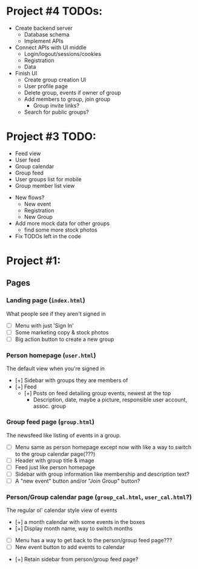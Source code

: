 
# Project #4 TODOs:

- Create backend server
    - Database schema
    - Implement APIs
- Connect APIs with UI middle
    - Login/logout/sessions/cookies
    - Registration
    - Data
- Finish UI
    + Create group creation UI
    - User profile page
    - Delete group, events if owner of group
    - Add members to group, join group
        - Group invite links?
    + Search for public groups?

# Project #3 TODO:

+ Feed view
+ User feed
+ Group calendar
+ Group feed
+ User groups list for mobile
+ Group member list view
- New flows?
    - New event
    + Registration
    - New Group
- Add more mock data for other groups
    + find some more stock photos
- Fix TODOs left in the code


# Project #1:

## Pages

### Landing page (`index.html`)
What people see if they aren't signed in
- [ ] Menu with just 'Sign In'
- [ ] Some marketing copy & stock photos
- [ ] Big action button to create a new group

### Person homepage (`user.html`)
The default view when you're signed in
- [+] Sidebar with groups they are members of
- [+] Feed
   - [+] Posts on feed detailing group events, newest at the top
        - Description, date, maybe a picture, responsible user account, assoc. group

### Group feed page (`group.html`)
The newsfeed like listing of events in a group.
- [ ] Menu same as person homepage except now with like a way to switch to the group calendar page(???)
- [ ] Header with group title & image
- [ ] Feed just like person homepage
- [ ] Sidebar with group information like membership and description text?
- [ ] A "new event" button and/or "Join Group" button?

### Person/Group calendar page (`group_cal.html`, `user_cal.html`?)
The regular ol' calendar style view of events
- [+] a month calendar with some events in the boxes
- [+] Display month name, way to switch months
- [ ] Menu has a way to get back to the person/group feed page???
- [ ] New event button to add events to calendar
- [+] Retain sidebar from person/group feed page?
